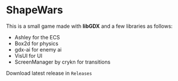 # ShapeWars

This is a small game made with **libGDX** and a few libraries as follows:

- Ashley for the ECS
- Box2d for physics
- gdx-ai for enemy ai
- VisUI for UI
- ScreenManager by crykn for transitions

Download latest release in `Releases`